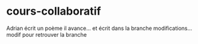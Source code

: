 # cours-collaboratif
Adrian écrit un poème
il avance... et écrit dans la branche modifications...
modif pour retrouver la branche